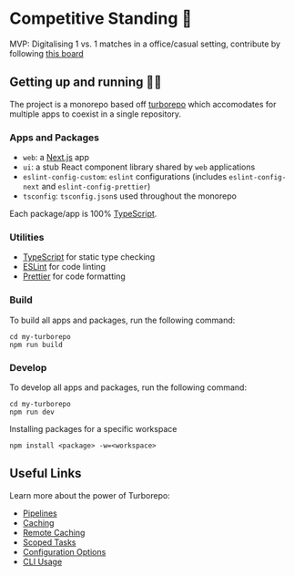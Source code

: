 # Competitive Standing 🥇

MVP: Digitalising 1 vs. 1 matches in a office/casual setting, contribute by following [this board](https://github.com/users/piercemorris/projects/1/views/1)

## Getting up and running 🏃💨

The project is a monorepo based off [turborepo](https://turborepo.org/) which accomodates for multiple apps to coexist in a single repository.

### Apps and Packages

- `web`: a [Next.js](https://nextjs.org) app
- `ui`: a stub React component library shared by `web` applications
- `eslint-config-custom`: `eslint` configurations (includes `eslint-config-next` and `eslint-config-prettier`)
- `tsconfig`: `tsconfig.json`s used throughout the monorepo

Each package/app is 100% [TypeScript](https://www.typescriptlang.org/).

### Utilities

- [TypeScript](https://www.typescriptlang.org/) for static type checking
- [ESLint](https://eslint.org/) for code linting
- [Prettier](https://prettier.io) for code formatting

### Build

To build all apps and packages, run the following command:

```
cd my-turborepo
npm run build
```

### Develop

To develop all apps and packages, run the following command:

```
cd my-turborepo
npm run dev
```

Installing packages for a specific workspace

```
npm install <package> -w=<workspace>
```

## Useful Links

Learn more about the power of Turborepo:

- [Pipelines](https://turborepo.org/docs/core-concepts/pipelines)
- [Caching](https://turborepo.org/docs/core-concepts/caching)
- [Remote Caching](https://turborepo.org/docs/core-concepts/remote-caching)
- [Scoped Tasks](https://turborepo.org/docs/core-concepts/scopes)
- [Configuration Options](https://turborepo.org/docs/reference/configuration)
- [CLI Usage](https://turborepo.org/docs/reference/command-line-reference)
